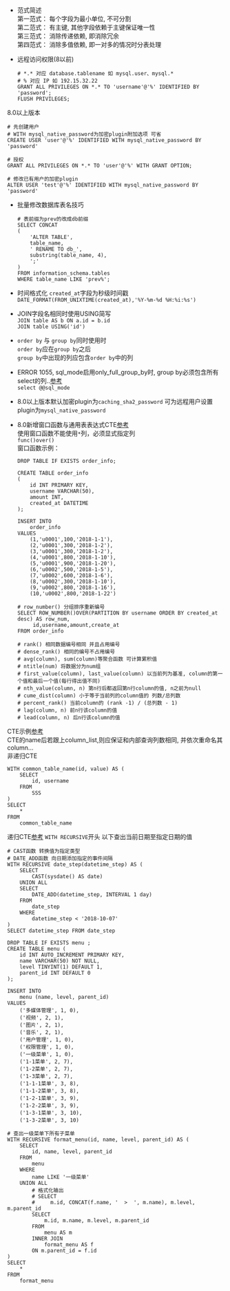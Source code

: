 * 范式简述  
第一范式： 每个字段为最小单位, 不可分割  
第二范式： 有主键, 其他字段依赖于主键保证唯一性  
第三范式： 消除传递依赖, 即消除冗余  
第四范式： 消除多值依赖, 即一对多的情况时分表处理

* 远程访问权限(8以前)  
    ```
    # *.* 对应 database.tablename 如 mysql.user、mysql.*
    # % 对应 IP 如 192.15.32.22
    GRANT ALL PRIVILEGES ON *.* TO 'username'@'%' IDENTIFIED BY  'password';
    FLUSH PRIVILEGES;
    ```
8.0以上版本
```
# 先创建用户
# WITH mysql_native_password为加密plugin附加选项 可省
CREATE USER 'user'@'%' IDENTIFIED WITH mysql_native_password BY 'password'

# 授权
GRANT ALL PRIVILEGES ON *.* TO 'user'@'%' WITH GRANT OPTION;

# 修改已有用户的加密plugin
ALTER USER 'test'@'%' IDENTIFIED WITH mysql_native_password BY 'password'
```

* 批量修改数据库表名技巧
    ```
    # 表前缀为prev的改成db前缀
    SELECT CONCAT
    (
        'ALTER TABLE',
        table_name,
        ' RENAME TO db_',
        substring(table_name, 4),
        ';'
    )
    FROM information_schema.tables
    WHERE table_name LIKE 'prev%';
    ```

* 时间格式化 `created_at`字段为秒级时间戳
`DATE_FORMAT(FROM_UNIXTIME(created_at),'%Y-%m-%d %H:%i:%s')`

* JOIN字段名相同时使用USING简写  
`JOIN table AS b ON a.id = b.id`  
`JOIN table USING('id')`

* `order by` 与 `group by`同时使用时  
`order by`应在`group by`之后  
`group by`中出现的列应包含`order by`中的列  

* ERROR 1055, sql_mode启用only_full_group_by时, group by必须包含所有select的列..[参考](https://dev.mysql.com/doc/refman/5.7/en/group-by-handling.html)  
`select @@sql_mode`

* 8.0以上版本默认加密plugin为`caching_sha2_password` 可为远程用户设置plugin为`mysql_native_password`

* 8.0新增窗口函数与通用表表达式CTE[参考](https://www.cnblogs.com/wy123/archive/2018/03/14/8570011.html)  
使用窗口函数不能使用`*`列，必须显式指定列  
`func()over()`  
窗口函数示例：
    ```
    DROP TABLE IF EXISTS order_info;
    
    CREATE TABLE order_info
    (
        id INT PRIMARY KEY,
        username VARCHAR(50),
        amount INT,
        created_at DATETIME
    );
    
    INSERT INTO 
        order_info 
    VALUES
        (1,'u0001',100,'2018-1-1'),
        (2,'u0001',300,'2018-1-2'),
        (3,'u0001',300,'2018-1-2'),
        (4,'u0001',800,'2018-1-10'),
        (5,'u0001',900,'2018-1-20'),
        (6,'u0002',500,'2018-1-5'),
        (7,'u0002',600,'2018-1-6'),
        (8,'u0002',300,'2018-1-10'),
        (9,'u0002',800,'2018-1-16'),
        (10,'u0002',800,'2018-1-22')
    ```
    ```
    # row_number() 分组排序重新编号
    SELECT ROW_NUMBER()OVER(PARTITION BY username ORDER BY created_at desc) AS row_num,
         id,username,amount,create_at
    FROM order_info
    
    # rank() 相同数据编号相同 并且占用编号
    # dense_rank() 相同的编号不占用编号
    # avg(column), sum(column)等聚合函数 可计算累积值
    # ntitle(num) 将数据分为num组
    # first_value(column), last_value(column) 以当前列为基准, column的第一个值和最后一个值(每行得出值不同)
    # nth_value(column, n) 第n行后都返回第n行column的值, n之前为null
    # cume_dist(column) 小于等于当前列的column值的 列数/总列数
    # percent_rank() 当前column的 (rank -1) / (总列数 - 1)
    # lag(column, n) 前n行该column的值
    # lead(column, n) 后n行该column的值
    ```
CTE示例[参考](https://www.yiibai.com/mysql/cte.html)  
CTE的name后若跟上column_list,则应保证和内部查询列数相同, 并依次重命名其column...  
非递归CTE
```
WITH common_table_name(id, value) AS (
    SELECT 
        id, username
    FROM
        SSS
)
SELECT
    * 
FROM
    common_table_name 
```
递归CTE[参考](https://www.yiibai.com/mysql/recursive-cte.html) `WITH RECURSIVE`开头 以下查出当前日期至指定日期的值
```
# CAST函数 转换值为指定类型
# DATE_ADD函数 向日期添加指定的事件间隔
WITH RECURSIVE date_step(datetime_step) AS (
	SELECT
		CAST(sysdate() AS date)
	UNION ALL
	SELECT
		DATE_ADD(datetime_step, INTERVAL 1 day)
	FROM
		date_step
	WHERE
		datetime_step < '2018-10-07'
)
SELECT datetime_step FROM date_step
```
```
DROP TABLE IF EXISTS menu ;
CREATE TABLE menu (
	id INT AUTO_INCREMENT PRIMARY KEY,
	name VARCHAR(50) NOT NULL,
	level TINYINT(1) DEFAULT 1,
	parent_id INT DEFAULT 0
);

INSERT INTO 
	menu (name, level, parent_id)
VALUES
	('多媒体管理', 1, 0),
	('视频', 2, 1),
	('图片', 2, 1),
	('音乐', 2, 1),
	('用户管理', 1, 0),
	('权限管理', 1, 0),
	('一级菜单', 1, 0),
	('1-1菜单', 2, 7),
	('1-2菜单', 2, 7),
	('1-3菜单', 2, 7),
	('1-1-1菜单', 3, 8),
	('1-1-2菜单', 3, 8),
	('1-2-1菜单', 3, 9),
	('1-2-2菜单', 3, 9),
	('1-3-1菜单', 3, 10),
	('1-3-2菜单', 3, 10)

# 查出一级菜单下所有子菜单
WITH RECURSIVE format_menu(id, name, level, parent_id) AS (
	SELECT
		id, name, level, parent_id
	FROM
		menu
	WHERE
		name LIKE '一级菜单'
    UNION ALL
        # 格式化输出
        # SELECT
        #     m.id, CONCAT(f.name, '  >  ', m.name), m.level, m.parent_id
		SELECT
			m.id, m.name, m.level, m.parent_id
		FROM
			menu AS m
		INNER JOIN
			format_menu AS f
		ON m.parent_id = f.id
)
SELECT
	*
FROM
	format_menu
```